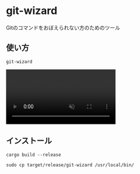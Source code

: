 # git-wizard

Gitのコマンドをおぼえられない方のためのツール

## 使い方

```shell
git-wizard
```

<div><video controls src="./git-wizard.mp4" muted="false"></video></div>

## インストール

```shell
cargo build --release
```

```shell
sudo cp target/release/git-wizard /usr/local/bin/
```

